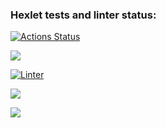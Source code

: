 ### Hexlet tests and linter status:
[![Actions Status](https://github.com/darya448/frontend-project-lvl1/workflows/hexlet-check/badge.svg)](https://github.com/darya448/frontend-project-lvl1/actions)

<a href="https://codeclimate.com/github/codeclimate/codeclimate/maintainability"><img src="https://api.codeclimate.com/v1/badges/a99a88d28ad37a79dbf6/maintainability" /></a>


[![Linter](https://github.com/darya448/frontend-project-lvl1/actions/workflows/node.js.yml/badge.svg)](https://github.com/darya448/frontend-project-lvl1/actions/workflows/node.js.yml)

<a href="https://asciinema.org/a/ip9YmmHOAVXEhIJ7rKZaEMIKw" target="_blank"><img src="https://asciinema.org/a/ip9YmmHOAVXEhIJ7rKZaEMIKw.svg" /></a>

<a href="https://asciinema.org/a/EmxAS1pq0SMcd4anqEu90LKoP" target="_blank"><img src="https://asciinema.org/a/EmxAS1pq0SMcd4anqEu90LKoP.svg" /></a>